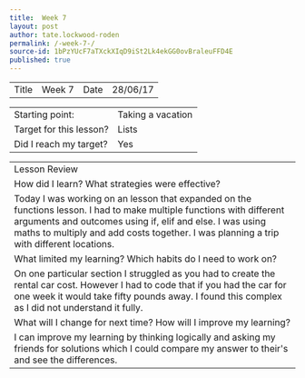 ```yaml
---
title:  Week 7 
layout: post
author: tate.lockwood-roden
permalink: /-week-7-/
source-id: 1bPzYUcF7aTXckXIqD9iSt2Lk4ekGG0ovBraleuFFD4E
published: true
---
```

<table>
  <tr>
    <td>Title</td>
    <td>Week 7</td>
    <td>Date</td>
    <td>28/06/17</td>
  </tr>
</table>


<table>
  <tr>
    <td>Starting point:</td>
    <td>Taking a vacation</td>
  </tr>
  <tr>
    <td>Target for this lesson?</td>
    <td>Lists</td>
  </tr>
  <tr>
    <td>Did I reach my target? 
</td>
    <td> Yes</td>
  </tr>
</table>


<table>
  <tr>
    <td>Lesson Review</td>
  </tr>
  <tr>
    <td>How did I learn? What strategies were effective? </td>
  </tr>
  <tr>
    <td>Today I was working on an lesson that expanded on the functions lesson. I had to make multiple functions with different arguments and outcomes using if, elif and else. I was using maths to multiply and add costs together. I was planning a trip with different locations.</td>
  </tr>
  <tr>
    <td>What limited my learning? Which habits do I need to work on? </td>
  </tr>
  <tr>
    <td>On one particular section I struggled as you had to create the rental car cost. However I had to code that if you had the car for one week it would take fifty pounds away. I found this complex as I did not understand it fully.</td>
  </tr>
  <tr>
    <td>What will I change for next time? How will I improve my learning?</td>
  </tr>
  <tr>
    <td>I can improve my learning by thinking logically and asking my friends for solutions which I could compare my answer to their's and see the differences.</td>
  </tr>
</table>


